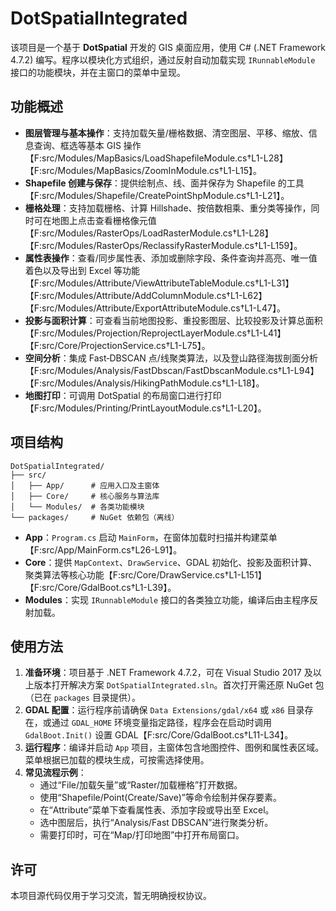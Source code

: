 # DotSpatialIntegrated

该项目是一个基于 **DotSpatial** 开发的 GIS 桌面应用，使用 C# (.NET Framework 4.7.2) 编写。程序以模块化方式组织，通过反射自动加载实现 `IRunnableModule` 接口的功能模块，并在主窗口的菜单中呈现。

## 功能概述

- **图层管理与基本操作**：支持加载矢量/栅格数据、清空图层、平移、缩放、信息查询、框选等基本 GIS 操作【F:src/Modules/MapBasics/LoadShapefileModule.cs†L1-L28】【F:src/Modules/MapBasics/ZoomInModule.cs†L1-L15】。
- **Shapefile 创建与保存**：提供绘制点、线、面并保存为 Shapefile 的工具【F:src/Modules/Shapefile/CreatePointShpModule.cs†L1-L21】。
- **栅格处理**：支持加载栅格、计算 Hillshade、按倍数相乘、重分类等操作，同时可在地图上点击查看栅格像元值【F:src/Modules/RasterOps/LoadRasterModule.cs†L1-L28】【F:src/Modules/RasterOps/ReclassifyRasterModule.cs†L1-L159】。
- **属性表操作**：查看/同步属性表、添加或删除字段、条件查询并高亮、唯一值着色以及导出到 Excel 等功能【F:src/Modules/Attribute/ViewAttributeTableModule.cs†L1-L31】【F:src/Modules/Attribute/AddColumnModule.cs†L1-L62】【F:src/Modules/Attribute/ExportAttributeModule.cs†L1-L47】。
- **投影与面积计算**：可查看当前地图投影、重投影图层、比较投影及计算总面积【F:src/Modules/Projection/ReprojectLayerModule.cs†L1-L41】【F:src/Core/ProjectionService.cs†L1-L75】。
- **空间分析**：集成 Fast‑DBSCAN 点/线聚类算法，以及登山路径海拔剖面分析【F:src/Modules/Analysis/FastDbscan/FastDbscanModule.cs†L1-L94】【F:src/Modules/Analysis/HikingPathModule.cs†L1-L18】。
- **地图打印**：可调用 DotSpatial 的布局窗口进行打印【F:src/Modules/Printing/PrintLayoutModule.cs†L1-L20】。

## 项目结构

```
DotSpatialIntegrated/
├── src/
│   ├── App/      # 应用入口及主窗体
│   ├── Core/     # 核心服务与算法库
│   └── Modules/  # 各类功能模块
└── packages/     # NuGet 依赖包（离线）
```

- **App**：`Program.cs` 启动 `MainForm`，在窗体加载时扫描并构建菜单【F:src/App/MainForm.cs†L26-L91】。
- **Core**：提供 `MapContext`、`DrawService`、GDAL 初始化、投影及面积计算、聚类算法等核心功能【F:src/Core/DrawService.cs†L1-L151】【F:src/Core/GdalBoot.cs†L1-L39】。
- **Modules**：实现 `IRunnableModule` 接口的各类独立功能，编译后由主程序反射加载。

## 使用方法

1. **准备环境**：项目基于 .NET Framework 4.7.2，可在 Visual Studio 2017 及以上版本打开解决方案 `DotSpatialIntegrated.sln`。首次打开需还原 NuGet 包（已在 `packages` 目录提供）。
2. **GDAL 配置**：运行程序前请确保 `Data Extensions/gdal/x64` 或 `x86` 目录存在，或通过 `GDAL_HOME` 环境变量指定路径，程序会在启动时调用 `GdalBoot.Init()` 设置 GDAL【F:src/Core/GdalBoot.cs†L11-L34】。
3. **运行程序**：编译并启动 `App` 项目，主窗体包含地图控件、图例和属性表区域。菜单根据已加载的模块生成，可按需选择使用。
4. **常见流程示例**：
   - 通过“File/加载矢量”或“Raster/加载栅格”打开数据。
   - 使用“Shapefile/Point(Create/Save)”等命令绘制并保存要素。
   - 在“Attribute”菜单下查看属性表、添加字段或导出至 Excel。
   - 选中图层后，执行“Analysis/Fast DBSCAN”进行聚类分析。
   - 需要打印时，可在“Map/打印地图”中打开布局窗口。

## 许可

本项目源代码仅用于学习交流，暂无明确授权协议。
